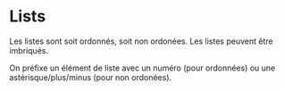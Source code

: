 Lists
========

Les listes sont soit ordonnés, soit non ordonées.
Les listes peuvent être imbriqués.

On préfixe un élément de liste avec un numéro (pour ordonnées) ou une astérisque/plus/minus (pour non ordonées).